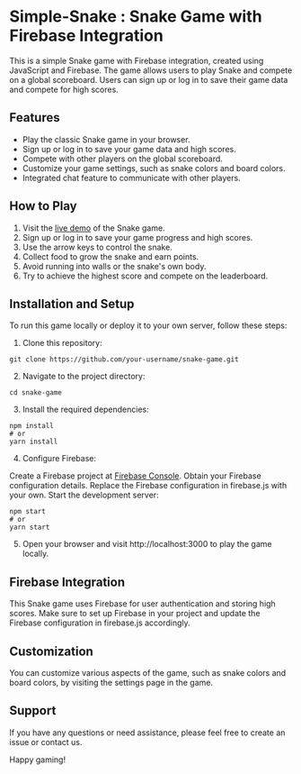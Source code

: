 
# Simple-Snake : Snake Game with Firebase Integration

This is a simple Snake game with Firebase integration, created using JavaScript and Firebase. The game allows users to play Snake and compete on a global scoreboard. Users can sign up or log in to save their game data and compete for high scores.

## Features

- Play the classic Snake game in your browser.
- Sign up or log in to save your game data and high scores.
- Compete with other players on the global scoreboard.
- Customize your game settings, such as snake colors and board colors.
- Integrated chat feature to communicate with other players.

## How to Play
1. Visit the [live demo](https://dfsdanimaulana.github.io/simple-snake/) of the Snake game.
2. Sign up or log in to save your game progress and high scores.
3. Use the arrow keys to control the snake.
4. Collect food to grow the snake and earn points.
5. Avoid running into walls or the snake's own body.
6. Try to achieve the highest score and compete on the leaderboard.

## Installation and Setup

To run this game locally or deploy it to your own server, follow these steps:

1. Clone this repository:

```shell
git clone https://github.com/your-username/snake-game.git
```
2. Navigate to the project directory:

```shell
cd snake-game
```

3. Install the required dependencies:
```shell
npm install
# or
yarn install
```

4. Configure Firebase:

Create a Firebase project at [Firebase Console](https://console.firebase.google.com/).
Obtain your Firebase configuration details.
Replace the Firebase configuration in firebase.js with your own.
Start the development server:

```shell
npm start
# or
yarn start
```
5. Open your browser and visit http://localhost:3000 to play the game locally.

## Firebase Integration
This Snake game uses Firebase for user authentication and storing high scores. Make sure to set up Firebase in your project and update the Firebase configuration in firebase.js accordingly.

## Customization
You can customize various aspects of the game, such as snake colors and board colors, by visiting the settings page in the game.

## Support
If you have any questions or need assistance, please feel free to create an issue or contact us.

Happy gaming!
